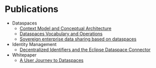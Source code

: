 # Publications

- Dataspaces
  - [Context Model and Conceptual Architecture](documents/publications/Dataspaces/Dataspace%20Context%20Model%20and%20Conceptual%20Architecture.md)
  - [Dataspaces Vocabulary and Operations](documents/publications/Dataspaces/Dataspaces%20Vocabulary%20and%20Operations.md)
  - [Sovereign enterprise data sharing based on dataspaces](documents/publications/Dataspaces/Sovereign%20enterprise%20data%20sharing%20based%20on%20dataspaces.md)
- Identity Management
  - [Decentralized Identifiers and the Eclipse Dataspace Connector](documents/publications/Identity%20Management/DID_EDC.md)
- Whitepaper
  - [A User Journey to Dataspaces](documents/publications/White%20paper/A%20User%20Journey%20to%20Dataspaces.md)
